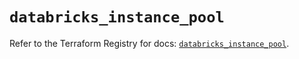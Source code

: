 # `databricks_instance_pool`

Refer to the Terraform Registry for docs: [`databricks_instance_pool`](https://registry.terraform.io/providers/databricks/databricks/1.92.0/docs/resources/instance_pool).
